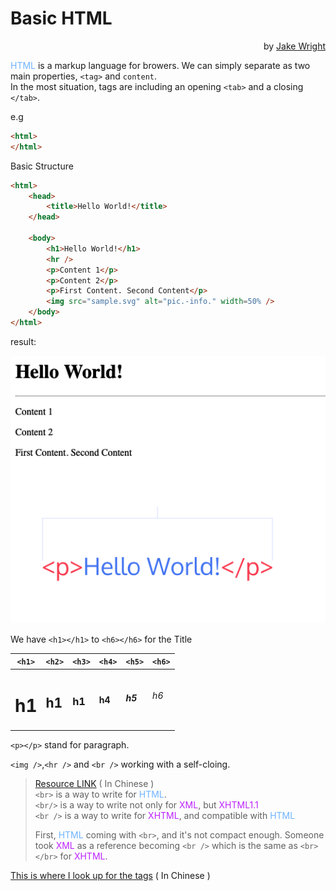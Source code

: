 # Basic HTML  
<p align="right""> by <a href="https://youtu.be/bWPMSSsVdPk/">Jake Wright</a></p> 

<font color=#6FB4FF>HTML</font> is a markup language for browers.
We can simply separate as two main properties, `<tag>` and `content`.  
In the most situation, tags are including an opening `<tab>` and a closing `</tab>`.  

e.g  
```html
<html>
</html>
```

Basic Structure  
```html
<html>
    <head>
        <title>Hello World!</title>
    </head>

    <body>
        <h1>Hello World!</h1>
        <hr />
        <p>Content 1</p>
        <p>Content 2</p>
        <p>First Content. Second Content</p>
        <img src="sample.svg" alt="pic.-info." width=50% />
    </body>
</html>
```
result:  
<p align="center"><img src="sample_02.png"/><br></p>

We have `<h1></h1>` to `<h6></h6>` for the Title  

| `<h1>` | `<h2>` | `<h3>` | `<h4>` | `<h5>` | `<h6>` |
|--------|--------|--------|--------|--------|--------|
| <h1>h1 | <h2>h1 | <h3>h1 | <h4>h4 | <h5>h5 | <h6>h6 |

`<p></p>` stand for paragraph.  

`<img />`,`<hr />` and `<br />` working with a self-cloing.  
> [Resource LINK](https://www.zhihu.com/question/21632236) ( In Chinese )  
> `<br>` is a way to write for <font color=#6FB4FF>HTML</font>.  
> `<br/>` is a way to write not only for <font color=#BD22FF>XML</font>, but <font color=#BD22FF>XHTML1.1</font>  
> `<br />` is a way to write for <font color=#BD22FF>XHTML</font>, and compatible with <font color=#6FB4FF>HTML</font>  
> 
> First, <font color=#6FB4FF>HTML</font> coming with `<br>`, and it's not compact enough. Someone took <font color=#BD22FF>XML</font> as a reference becoming `<br />` which is the same as `<br> </br>` for <font color=#BD22FF>XHTML</font>.  

[This is where I look up for the tags](http://www.w3school.com.cn/tags/tag_hr.asp) ( In Chinese )  

